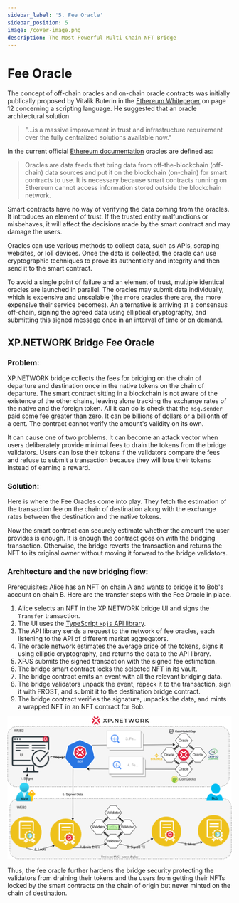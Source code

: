```yaml
---
sidebar_label: '5. Fee Oracle'
sidebar_position: 5
image: /cover-image.png
description: The Most Powerful Multi-Chain NFT Bridge
---
```


# Fee Oracle

The concept of off-chain oracles and on-chain oracle contracts was initially publically proposed by Vitalik Buterin in the [Ethereum Whitepeper](https://ethereum.org/669c9e2e2027310b6b3cdce6e1c52962/Ethereum_Whitepaper_-_Buterin_2014.pdf) on page 12 concerning a scripting language. He suggested that an oracle architectural solution 
> "...is a massive improvement in trust and infrastructure requirement over the fully centralized solutions available now."

In the current official [Ethereum documentation](https://ethereum.org/en/developers/docs/oracles/) oracles are defined as:

> Oracles are data feeds that bring data from off-the-blockchain (off-chain) data sources and put it on the blockchain (on-chain) for smart contracts to use. It is necessary because smart contracts running on Ethereum cannot access information stored outside the blockchain network.

Smart contracts have no way of verifying the data coming from the oracles. It introduces an element of trust. If the trusted entity malfunctions or misbehaves, it will affect the decisions made by the smart contract and may damage the users.

Oracles can use various methods to collect data, such as APIs, scraping websites, or IoT devices. Once the data is collected, the oracle can use cryptographic techniques to prove its authenticity and integrity and then send it to the smart contract.

To avoid a single point of failure and an element of trust, multiple identical oracles are launched in parallel. The oracles may submit data individually, which is expensive and unscalable (the more oracles there are, the more expensive their service becomes). An alternative is arriving at a consensus off-chain, signing the agreed data using elliptical cryptography, and submitting this signed message once in an interval of time or on demand.

## XP.NETWORK Bridge Fee Oracle

### Problem:

XP.NETWORK bridge collects the fees for bridging on the chain of departure and destination once in the native tokens on the chain of departure. The smart contract sitting in a blockchain is not aware of the existence of the other chains, leaving alone tracking the exchange rates of the native and the foreign token. All it can do is check that the `msg.sender` paid some fee greater than zero. It can be billions of dollars or a billionth of a cent. The contract cannot verify the amount's validity on its own.

It can cause one of two problems. It can become an attack vector when users deliberately provide minimal fees to drain the tokens from the bridge validators. Users can lose their tokens if the validators compare the fees and refuse to submit a transaction because they will lose their tokens instead of earning a reward.

### Solution:

Here is where the Fee Oracles come into play. They fetch the estimation of the transaction fee on the chain of destination along with the exchange rates between the destination and the native tokens.

Now the smart contract can securely estimate whether the amount the user provides is enough. It is enough the contract goes on with the bridging transaction. Otherwise, the bridge reverts the transaction and returns the NFT to its original owner without moving it forward to the bridge validators.

### Architecture and the new bridging flow:

Prerequisites: Alice has an NFT on chain A and wants to bridge it to Bob's account on chain B. Here are the transfer steps with the Fee Oracle in place.

1. Alice selects an NFT in the XP.NETWORK bridge UI and signs the `Transfer` transaction.
2. The UI uses the [TypeScript `xpjs` API library](https://github.com/XP-NETWORK/xpjs/tree/bleeding-edge).
3. The API library sends a request to the network of fee oracles, each listening to the API of different market aggregators.
4. The oracle network estimates the average price of the tokens, signs it using elliptic cryptography, and returns the data to the API library.
5. XPJS submits the signed transaction with the signed fee estimation.
6. The bridge smart contract locks the selected NFT in its vault.
7. The bridge contract emits an event with all the relevant bridging data.
8. The bridge validators unpack the event, repack it to the transaction, sign it with FROST, and submit it to the destination bridge contract.
9. The bridge contract verifies the signature, unpacks the data, and mints a wrapped NFT in an NFT contract for Bob.

![Fee Oracle Arcitecture](../../static/img/bridge3/FeeOracle.svg)

Thus, the fee oracle further hardens the bridge security protecting the validators from draining their tokens and the users from getting their NFTs locked by the smart contracts on the chain of origin but never minted on the chain of destination.